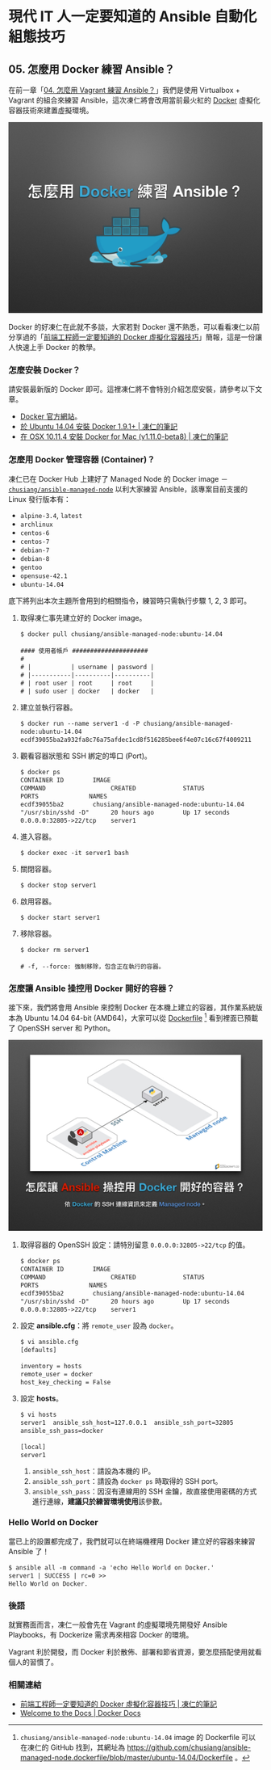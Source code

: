 # 現代 IT 人一定要知道的 Ansible 自動化組態技巧

## 05. 怎麼用 Docker 練習 Ansible？

在前一章「[04. 怎麼用 Vagrant 練習 Ansible？](04.how-to-practive-ansible-with-vagrant.md)」我們是使用 Virtualbox + Vagrant 的組合來練習 Ansible，這次凍仁將會改用當前最火紅的 [Docker][docker_official] 虛擬化容器技術來建置虛擬環境。

[docker_official]: https://www.docker.com

![automate_with_ansible_practice-03.jpg](imgs/automate_with_ansible_practice-03.jpg)

Docker 的好凍仁在此就不多談，大家若對 Docker 還不熟悉，可以看看凍仁以前分享過的「[前端工程師一定要知道的 Docker 虛擬化容器技巧][virtualization-with-docker-container]」簡報，這是一份讓人快速上手 Docker 的教學。

[virtualization-with-docker-container]: http://note.drx.tw/2016/07/virtualization-with-docker-container-basic-for-f2e.html


### 怎麼安裝 Docker？

請安裝最新版的 Docker 即可。這裡凍仁將不會特別介紹怎麼安裝，請參考以下文章。

- [Docker 官方網站][docker_ products]。
- [於 Ubuntu 14.04 安裝 Docker 1.9.1+ | 凍仁的筆記][install-docker-191-on-ubuntu-1404]
- [在 OSX 10.11.4 安裝 Docker for Mac (v1.11.0-beta8) | 凍仁的筆記][setup-native-docker-for-mac]

[docker_ products]: https://www.docker.com/products/docker#/
[install-docker-191-on-ubuntu-1404]: http://note.drx.tw/2016/01/install-docker-191-on-ubuntu-1404.html
[setup-native-docker-for-mac]: http://note.drx.tw/2016/05/setup-native-docker-for-mac-v1.11-and-migrate-docker-toolbox-on-osx-10.11.4.html


### 怎麼用 Docker 管理容器 (Container)？

凍仁已在 Docker Hub 上建好了 Managed Node 的 Docker image － [`chusiang/ansible-managed-node`][ansible_managed_node] 以利大家練習 Ansible，該專案目前支援的 Linux 發行版本有：

- `alpine-3.4`, `latest`
- `archlinux`
- `centos-6`
- `centos-7`
- `debian-7`
- `debian-8`
- `gentoo`
- `opensuse-42.1`
- `ubuntu-14.04`

[ansible_managed_node]: https://hub.docker.com/r/chusiang/ansible-managed-node/

底下將列出本次主題所會用到的相關指令，練習時只需執行步驟 1, 2, 3 即可。

1. 取得凍仁事先建立好的 Docker image。

   ```
   $ docker pull chusiang/ansible-managed-node:ubuntu-14.04

   #### 使用者帳戶 #####################
   #
   # |           | username | password |
   # |-----------|----------|----------|
   # | root user | root     | root     |
   # | sudo user | docker   | docker   |
   ```

2. 建立並執行容器。

   ```
   $ docker run --name server1 -d -P chusiang/ansible-managed-node:ubuntu-14.04
   ecdf39055ba2a932fa8c76a75afdec1cd8f516285bee6f4e07c16c67f4009211
   ```

3. 觀看容器狀態和 SSH 綁定的埠口 (Port)。

   ```
   $ docker ps
   CONTAINER ID        IMAGE                                        COMMAND                  CREATED             STATUS              PORTS              NAMES
   ecdf39055ba2        chusiang/ansible-managed-node:ubuntu-14.04   "/usr/sbin/sshd -D"      20 hours ago        Up 17 seconds       0.0.0.0:32805->22/tcp    server1
   ```

4. 進入容器。

   ```
   $ docker exec -it server1 bash
   ```

5. 關閉容器。

   ```
   $ docker stop server1
   ```

6. 啟用容器。

   ```
   $ docker start server1
   ```

7. 移除容器。

   ```
   $ docker rm server1

   # -f, --force: 強制移除，包含正在執行的容器。
   ```


### 怎麼讓 Ansible 操控用 Docker 開好的容器？

接下來，我們將會用 Ansible 來控制 Docker 在本機上建立的容器，其作業系統版本為 Ubuntu 14.04 64-bit (AMD64)，大家可以從 [Dockerfile][ubuntu_14.04_image] [^1] 看到裡面已預載了 OpenSSH server 和 Python。

[ubuntu_14.04_image]: https://github.com/chusiang/ansible-managed-node.dockerfile/blob/master/ubuntu-14.04/Dockerfile

![automate_with_ansible_practice-04.jpg](imgs/automate_with_ansible_practice-04.jpg)

1. 取得容器的 OpenSSH 設定：請特別留意 `0.0.0.0:32805->22/tcp` 的值。

   ```
   $ docker ps
   CONTAINER ID        IMAGE                                        COMMAND                  CREATED             STATUS              PORTS              NAMES
   ecdf39055ba2        chusiang/ansible-managed-node:ubuntu-14.04   "/usr/sbin/sshd -D"      20 hours ago        Up 17 seconds       0.0.0.0:32805->22/tcp    server1
   ```

2. 設定 **ansible.cfg**：將 `remote_user` 設為 `docker`。

   ```
   $ vi ansible.cfg
   [defaults]

   inventory = hosts
   remote_user = docker
   host_key_checking = False
   ```

3. 設定 **hosts**。

   ```
   $ vi hosts
   server1  ansible_ssh_host=127.0.0.1  ansible_ssh_port=32805 ansible_ssh_pass=docker

   [local]
   server1
   ```

   1. `ansible_ssh_host`：請設為本機的 IP。
   2. `ansible_ssh_port`：請設為 `docker ps` 時取得的 SSH port。
   3. `ansible_ssh_pass`：因沒有連線用的 SSH 金鑰，故直接使用密碼的方式進行連線，**建議只於練習環境使用**該參數。


### Hello World on Docker

當已上的設置都完成了，我們就可以在終端機裡用 Docker 建立好的容器來練習 Ansible 了！

```
$ ansible all -m command -a 'echo Hello World on Docker.'
server1 | SUCCESS | rc=0 >>
Hello World on Docker.
```


### 後語

就實務面而言，凍仁一般會先在 Vagrant 的虛擬環境先開發好 Ansible Playbooks，有 Dockerize 需求再來相容 Docker 的環境。

Vagrant 利於開發，而 Docker 利於散佈、部署和節省資源，要怎麼搭配使用就看個人的習慣了。


### 相關連結

- [前端工程師一定要知道的 Docker 虛擬化容器技巧 | 凍仁的筆記][virtualization-with-docker-container]
- [Welcome to the Docs | Docker Docs][docker_docs]

[docker_docs]: https://docs.docker.com/


[^1]: `chusiang/ansible-managed-node:ubuntu-14.04` image  的 Dockerfile 可以在凍仁的 GitHub 找到，其網址為 https://github.com/chusiang/ansible-managed-node.dockerfile/blob/master/ubuntu-14.04/Dockerfile 。

